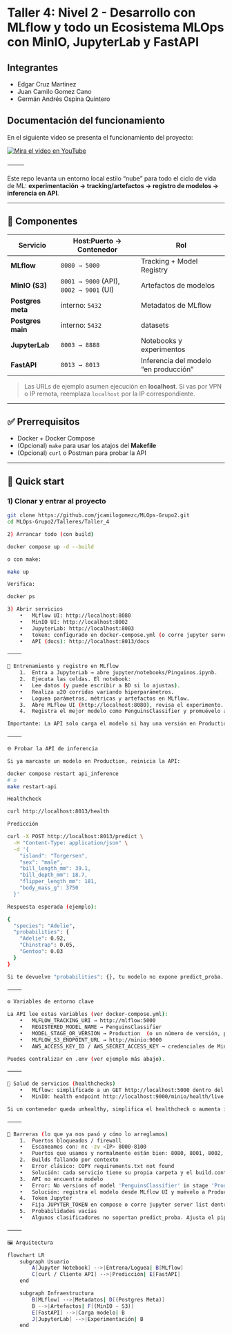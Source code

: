 # Taller 4: Nivel 2 - Desarrollo con MLflow y todo un Ecosistema MLOps con MinIO, JupyterLab y FastAPI

## Integrantes
* Edgar Cruz Martinez
* Juan Camilo Gomez Cano
* Germán Andrés Ospina Quintero

## Documentación del funcionamiento

En el siguiente video se presenta el funcionamiento del proyecto:

[![Mira el video en YouTube](https://img.youtube.com/vi/XRCuq-75cLA/0.jpg)](https://www.youtube.com/watch?v=XRCuq-75cLA)

⸻


Este repo levanta un entorno local estilo “nube” para todo el ciclo de vida de ML:
**experimentación → tracking/artefactos → registro de modelos → inferencia en API**.

---

## 🧱 Componentes

| Servicio         | Host:Puerto → Contenedor | Rol |
|------------------|--------------------------|-----|
| **MLflow**       | `8080 → 5000`            | Tracking + Model Registry |
| **MinIO (S3)**   | `8001 → 9000` (API), `8002 → 9001` (UI) | Artefactos de modelos |
| **Postgres meta**| interno: `5432`          | Metadatos de MLflow |
| **Postgres main**| interno: `5432`          |  datasets |
| **JupyterLab**   | `8003 → 8888`            | Notebooks y experimentos |
| **FastAPI**      | `8013 → 8013`            | Inferencia del modelo “en producción” |

> Las URLs de ejemplo asumen ejecución en **localhost**. Si vas por VPN o IP remota, reemplaza `localhost` por la IP correspondiente.

---

## ✅ Prerrequisitos

- Docker + Docker Compose
- (Opcional) `make` para usar los atajos del **Makefile**
- (Opcional) `curl` o Postman para probar la API

---

## 🚀 Quick start

### 1) Clonar y entrar al proyecto
```bash
git clone https://github.com/jcamilogomezc/MLOps-Grupo2.git
cd MLOps-Grupo2/Talleres/Taller_4

2) Arrancar todo (con build)

docker compose up -d --build

o con make:

make up

Verifica:

docker ps

3) Abrir servicios
	•	MLflow UI: http://localhost:8080
	•	MinIO UI: http://localhost:8002
	•	JupyterLab: http://localhost:8003
	•	token: configurado en docker-compose.yml (o corre jupyter server list dentro del contenedor)
	•	API (docs): http://localhost:8013/docs

⸻

🧪 Entrenamiento y registro en MLflow
	1.	Entra a JupyterLab → abre jupyter/notebooks/Pinguinos.ipynb.
	2.	Ejecuta las celdas. El notebook:
	•	Lee datos (y puede escribir a BD si lo ajustas).
	•	Realiza ≥20 corridas variando hiperparámetros.
	•	Loguea parámetros, métricas y artefactos en MLflow.
	3.	Abre MLflow UI (http://localhost:8080), revisa el experimento.
	4.	Registra el mejor modelo como PenguinsClassifier y promuévelo a Stage = Production.

Importante: La API solo carga el modelo si hay una versión en Production (o si defines una versión explícita por variable de entorno).

⸻

🌐 Probar la API de inferencia

Si ya marcaste un modelo en Production, reinicia la API:

docker compose restart api_inference
# o
make restart-api

Healthcheck

curl http://localhost:8013/health

Predicción

curl -X POST http://localhost:8013/predict \
  -H "Content-Type: application/json" \
  -d '{
    "island": "Torgersen",
    "sex": "male",
    "bill_length_mm": 39.1,
    "bill_depth_mm": 18.7,
    "flipper_length_mm": 181,
    "body_mass_g": 3750
  }'

Respuesta esperada (ejemplo):

{
  "species": "Adelie",
  "probabilities": {
    "Adelie": 0.92,
    "Chinstrap": 0.05,
    "Gentoo": 0.03
  }
}

Si te devuelve "probabilities": {}, tu modelo no expone predict_proba. Puedes ajustar la API para mapear manualmente o registrar un wrapper pyfunc.

⸻

⚙️ Variables de entorno clave

La API lee estas variables (ver docker-compose.yml):
	•	MLFLOW_TRACKING_URI → http://mlflow:5000
	•	REGISTERED_MODEL_NAME → PenguinsClassifier
	•	MODEL_STAGE_OR_VERSION → Production  (o un número de versión, p. ej. 1)
	•	MLFLOW_S3_ENDPOINT_URL → http://minio:9000
	•	AWS_ACCESS_KEY_ID / AWS_SECRET_ACCESS_KEY → credenciales de MinIO

Puedes centralizar en .env (ver ejemplo más abajo).

⸻

🧭 Salud de servicios (healthchecks)
	•	MLflow: simplificado a un GET http://localhost:5000 dentro del contenedor.
	•	MinIO: health endpoint http://localhost:9000/minio/health/live.

Si un contenedor queda unhealthy, simplifica el healthcheck o aumenta interval/timeout/retries.

⸻

🧱 Barreras (lo que ya nos pasó y cómo lo arreglamos)
	1.	Puertos bloqueados / firewall
	•	Escaneamos con: nc -zv <IP> 8000-8100
	•	Puertos que usamos y normalmente están bien: 8080, 8001, 8002, 8003, 8013
	2.	Builds fallando por contexto
	•	Error clásico: COPY requirements.txt not found
	•	Solución: cada servicio tiene su propia carpeta y el build.context apunta allí.
	3.	API no encuentra modelo
	•	Error: No versions of model 'PenguinsClassifier' in stage 'Production' found
	•	Solución: registra el modelo desde MLflow UI y muévelo a Production. Luego restart de la API.
	4.	Token Jupyter
	•	Fija JUPYTER_TOKEN en compose o corre jupyter server list dentro del contenedor.
	5.	Probabilidades vacías
	•	Algunos clasificadores no soportan predict_proba. Ajusta el pipeline/modelo o la API para manejarlo.

⸻

🖼️ Arquitectura

flowchart LR
    subgraph Usuario
        A[Jupyter Notebook] -->|Entrena/Loguea| B[MLflow]
        C[curl / Cliente API] -->|Predicción| E[FastAPI]
    end

    subgraph Infraestructura
        B[MLflow] -->|Metadatos| D[(Postgres Meta)]
        B -->|Artefactos| F[(MinIO - S3)]
        E[FastAPI] -->|Carga modelo| B
        J[JupyterLab] -->|Experimentación| B
    end





